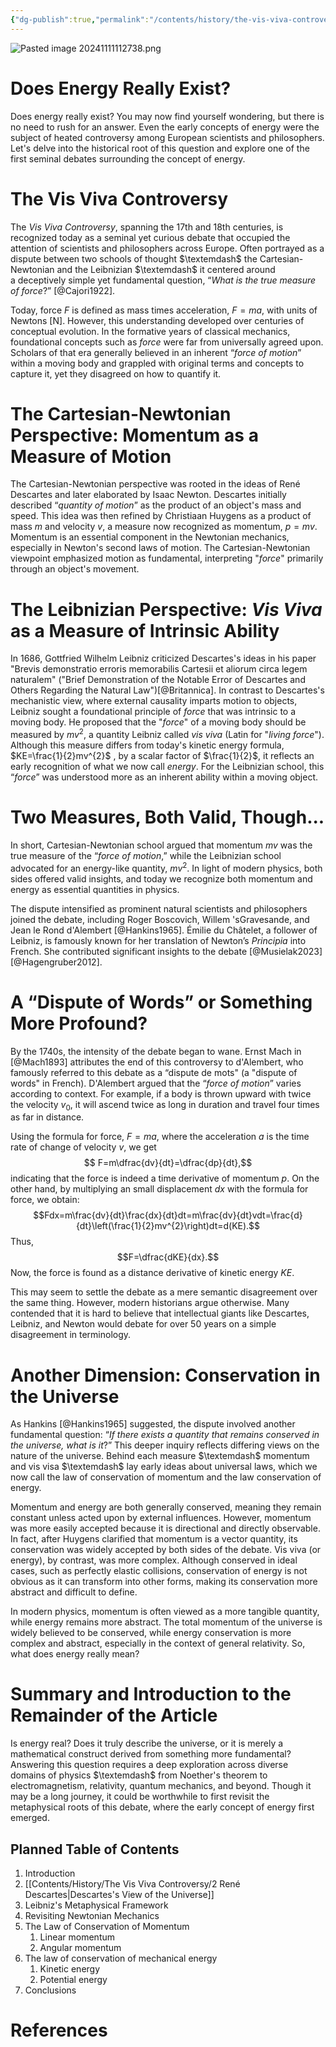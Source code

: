 ```yaml
---
{"dg-publish":true,"permalink":"/contents/history/the-vis-viva-controversy/1-introduction/","dgShowToc":true,"created":"2024-11-22T13:47:12.005+01:00","updated":"2024-11-24T23:35:19.981+01:00"}
---
```



 

![Pasted image 20241111112738.png](/img/user/Contents/History/The%20Vis%20Viva%20Controversy/1.%20Introduction_DB/Pasted%20image%2020241111112738.png)

# Does Energy Really Exist?

Does energy really exist? You may now find yourself wondering, but there is no need to rush for an answer. Even the early concepts of energy were the subject of heated controversy among European scientists and philosophers.  Let's delve into the historical root of this question and explore one of the first seminal debates surrounding the concept of energy.  

# The Vis Viva Controversy

The *Vis Viva Controversy*, spanning the 17th and 18th centuries, is recognized today as a seminal yet curious debate that occupied the attention of scientists and philosophers across Europe. Often portrayed as a dispute between two schools of thought $\textemdash$ the Cartesian-Newtonian and the Leibnizian $\textemdash$ it centered around a deceptively simple yet fundamental question, “*What is the true measure of force*?” [@Cajori1922]. 

Today, force $F$  is defined as mass times acceleration, $F=ma$, with units of Newtons $[\text{{N}}]$. However, this understanding developed over centuries of conceptual evolution. In the formative years of classical mechanics, foundational concepts such as *force* were far from universally agreed upon. Scholars of that era generally believed in an inherent “*force of motion*” within a moving body and  grappled with original terms and concepts to capture it, yet they disagreed on how to quantify it. 

# The Cartesian-Newtonian Perspective: Momentum as a Measure of Motion

The Cartesian-Newtonian perspective was rooted in the ideas of René Descartes and later elaborated by Isaac Newton. Descartes initially described “*quantity of motion*” as the product of an object's mass and speed. This idea was then refined by Christiaan Huygens as a product of mass $m$ and velocity $v$, a measure now recognized as momentum, $p=mv$. Momentum is an essential component in the Newtonian mechanics, especially in Newton's second laws of motion. The Cartesian-Newtonian viewpoint emphasized motion as fundamental, interpreting "*force*" primarily through an object's movement. 

# The Leibnizian Perspective: *Vis Viva* as a Measure of Intrinsic Ability 

In 1686, Gottfried Wilhelm Leibniz criticized Descartes's ideas in his paper "Brevis demonstratio erroris memorabilis Cartesii et aliorum circa legem naturalem" ("Brief Demonstration of the Notable Error of Descartes and Others Regarding the Natural Law")[@Britannica]. In contrast to Descartes's mechanistic view, where external causality imparts motion to objects, Leibniz sought a foundational principle of *force* that was intrinsic to a moving body. He proposed that the "*force*" of a moving body should be measured by $mv^{2}$, a quantity Leibniz called *vis viva* (Latin for "*living force*"). Although this measure differs from today's kinetic energy formula, $KE=\frac{1}{2}mv^{2}$ , by a scalar factor of $\frac{1}{2}$, it reflects an early recognition of what we now call *energy*. For the Leibnizian school, this “*force*” was understood more as an inherent ability within a moving object. 

# Two Measures, Both Valid, Though...

In short, Cartesian-Newtonian school argued that momentum $mv$ was the true measure of the “*force of motion*,” while the Leibnizian school advocated for an energy-like quantity, $mv^2$. In light of modern physics, both sides offered valid insights, and today we recognize both momentum and energy as essential quantities in physics. 

The dispute intensified as prominent natural scientists and philosophers joined the debate, including Roger Boscovich, Willem 'sGravesande, and Jean le Rond d'Alembert [@Hankins1965]. Émilie du Châtelet, a follower of Leibniz, is famously known for her translation of Newton’s *Principia* into French. She contributed significant insights to the debate [@Musielak2023][@Hagengruber2012]. 

# A “Dispute of Words” or Something More Profound?

By the 1740s, the intensity of the debate began to wane. Ernst Mach in [@Mach1893] attributes the end of this controversy to d'Alembert, who famously referred to this debate as a “dispute de mots" (a "dispute of words" in French). D'Alembert argued that the “*force of motion*” varies according to context. For example, if a body is thrown upward with twice the velocity $v_0$, it will ascend twice as long in duration and travel four times as far in distance. 

Using the formula for force, $F=ma$, where the acceleration $a$ is the time rate of change of velocity $v$, we get 
$$ F=m\dfrac{dv}{dt}=\dfrac{dp}{dt},$$
indicating that the force is indeed a time derivative of momentum $p$. 
On the other hand, by multiplying an small displacement $dx$ with the formula for force, we obtain: 
$$Fdx=m\frac{dv}{dt}\frac{dx}{dt}dt=m\frac{dv}{dt}vdt=\frac{d}{dt}\left(\frac{1}{2}mv^{2}\right)dt=d(KE).$$
Thus, 
$$F=\dfrac{dKE}{dx}.$$
Now, the force is found as a distance derivative of kinetic energy $KE$.

This may seem to settle the debate as a mere semantic disagreement over the same thing. However, modern historians argue otherwise. Many contended that it is hard to believe that intellectual giants like Descartes, Leibniz, and Newton would debate for over 50 years on a simple disagreement in terminology.  

# Another Dimension: Conservation in the Universe

As Hankins [@Hankins1965] suggested, the dispute involved another fundamental question: “*If there exists a quantity that remains conserved in the universe, what is it*?” This deeper inquiry reflects differing views on the nature of the universe. Behind each measure $\textemdash$ momentum and vis visa $\textemdash$ lay early ideas about universal laws, which we now call the law of conservation of momentum and the law conservation of energy.

Momentum and energy are both generally conserved, meaning they remain constant unless acted upon by external influences. However, momentum was more easily accepted because it is directional and directly observable. In fact, after Huygens clarified that momentum is a vector quantity, its conservation was widely accepted by both sides of the debate. Vis viva (or energy), by contrast, was more complex. Although conserved in ideal cases, such as perfectly elastic collisions, conservation of energy is not obvious as it can transform into other forms, making its conservation more abstract and difficult to define.

In modern physics, momentum is often viewed as a more tangible quantity, while energy remains more abstract. The total momentum of the universe is widely believed to be conserved, while energy conservation is more complex and abstract, especially in the context of general relativity. So, what does energy really mean?  
# Summary and Introduction to the Remainder of the Article 

Is energy real? Does it truly describe the universe, or it is merely a mathematical construct derived from something more fundamental? Answering this question requires a deep exploration across diverse domains of physics $\textemdash$ from Noether's theorem to electromagnetism, relativity, quantum mechanics, and beyond. Though it may be a long journey, it could be worthwhile to first revisit the metaphysical roots of this debate, where the early concept of energy first emerged. 


## Planned Table of Contents

1. Introduction
2. [[Contents/History/The Vis Viva Controversy/2 René Descartes\|Descartes's View of the Universe]] 
3. Leibniz's Metaphysical Framework
4. Revisiting Newtonian Mechanics
5. The Law of Conservation of Momentum
	1. Linear momentum
	2. Angular momentum
7. The law of conservation of mechanical energy
	1. Kinetic energy
	1. Potential energy
8. Conclusions


# References

 
